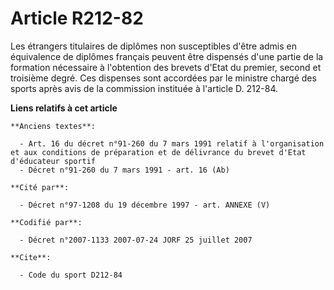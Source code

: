 # Article R212-82

Les étrangers titulaires de diplômes non susceptibles d'être admis en équivalence de diplômes français peuvent être dispensés
d'une partie de la formation nécessaire à l'obtention des brevets d'Etat du premier, second et troisième degré. Ces dispenses
sont accordées par le ministre chargé des sports après avis de la commission instituée à l'article D. 212-84.

**Liens relatifs à cet article**

	**Anciens textes**:

	  - Art. 16 du décret n°91-260 du 7 mars 1991 relatif à l'organisation et aux conditions de préparation et de délivrance du brevet d'Etat d'éducateur sportif
	  - Décret n°91-260 du 7 mars 1991 - art. 16 (Ab)

	**Cité par**:

	  - Décret n°97-1208 du 19 décembre 1997 - art. ANNEXE (V)

	**Codifié par**:

	  - Décret n°2007-1133 2007-07-24 JORF 25 juillet 2007

	**Cite**:

	  - Code du sport D212-84
